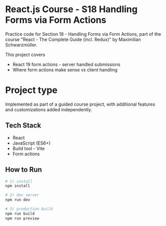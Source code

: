 # React.js Course - S18 Handling Forms via Form Actions

Practice code for Section 18 - Handling Forms via Form Actions, part of the course "React - The Complete Guide (incl. Redux)" by Maximilian Schwarzmüller.

This project covers
- React 19 form actions - server handled submissions
- Where form actions make sense vs client handling
  
# Project type
Implemented as part of a guided course project, with additional features and customizations added independently.

## Tech Stack
- React
- JavaScript (ES6+)
- Build tool - Vite
- Form actions
## How to Run

```bash
# 1) install
npm install

# 2) dev server
npm run dev

# 3) production build
npm run build
npm run preview
```
